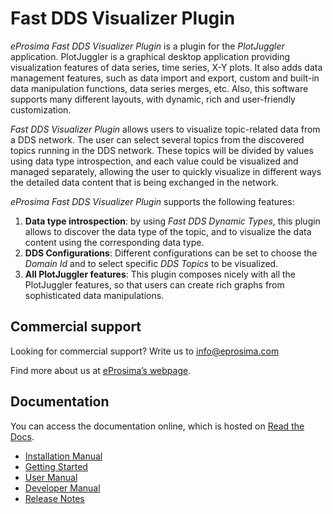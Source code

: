 # Fast DDS Visualizer Plugin

*eProsima Fast DDS Visualizer Plugin* is a plugin for the *PlotJuggler* application.
PlotJuggler is a graphical desktop application providing visualization features
of data series, time series, X-Y plots.
It also adds data management features, such as
data import and export, custom and built-in data manipulation functions,
data series merges, etc.
Also, this software supports many different layouts, with dynamic, rich and user-friendly customization.

*Fast DDS Visualizer Plugin* allows users to visualize topic-related data from a DDS network.
The user can select several topics from the discovered topics running in the DDS network.
These topics will be divided by values using data type introspection,
and each value could be visualized and managed separately, allowing the user to quickly visualize
in different ways the detailed data content that is being
exchanged in the network.

*eProsima Fast DDS Visualizer Plugin* supports the following features:

1. **Data type introspection**: by using *Fast DDS Dynamic Types*,
   this plugin allows to discover the data type of the topic,
    and to visualize the data content using the corresponding data type.
1. **DDS Configurations**: Different configurations can be set to choose the *Domain Id* and to
   select specific *DDS Topics* to be visualized.
1. **All PlotJuggler features**: This plugin composes nicely with all the PlotJuggler features,
   so that users can create rich graphs from sophisticated data manipulations.

## Commercial support

Looking for commercial support? Write us to info@eprosima.com

Find more about us at [eProsima’s webpage](https://eprosima.com/).

## Documentation

You can access the documentation online, which is hosted on [Read the Docs](https://plotjuggler-fastdds-plugins.readthedocs.io/en/latest/).

* [Installation Manual](https://plotjuggler-fastdds-plugins.readthedocs.io/en/latest/rst/installation/linux.html)
* [Getting Started](https://plotjuggler-fastdds-plugins.readthedocs.io/en/latest/rst/getting_started/tutorial.html)
* [User Manual](https://plotjuggler-fastdds-plugins.readthedocs.io/en/latest/rst/user_manual/start_plugin.html)
* [Developer Manual](https://plotjuggler-fastdds-plugins.readthedocs.io/en/latest/rst/developer_manual/installation/sources/linux.html)
* [Release Notes](https://plotjuggler-fastdds-plugins.readthedocs.io/en/latest/rst/notes/notes.html)
